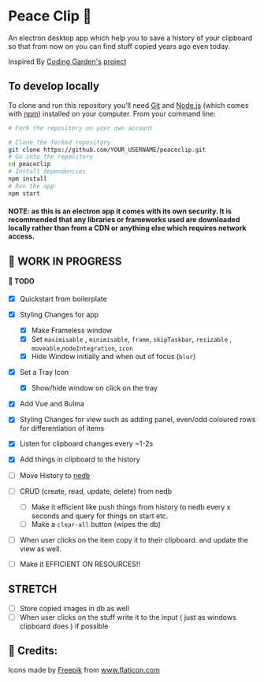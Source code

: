 # Peace Clip :paperclip:

An electron desktop app which help you to save a history of your clipboard so that from now on you can find stuff copied years ago even today.

Inspired By [Coding Garden's](https://www.twitch.tv/codinggarden) [project](https://github.com/CodingGarden/clipboard-elephant)

## To develop locally

To clone and run this repository you'll need [Git](https://git-scm.com) and [Node.js](https://nodejs.org/en/download/) (which comes with [npm](http://npmjs.com)) installed on your computer. From your command line:

```bash
# Fork the repository on your own account

# Clone the forked repository
git clone https://github.com/YOUR_USERNAME/peaceclip.git
# Go into the repository
cd peaceclip
# Install dependencies
npm install
# Run the app
npm start
```

#### NOTE: as this is an electron app it comes with its own security. It is recommended that any libraries or frameworks used are downloaded locally rather than from a CDN or anything else which requires network access.

## :construction: WORK IN PROGRESS

#### :scroll: TODO

- [x] Quickstart from boilerplate
- [x] Styling Changes for app
  - [x] Make Frameless window
  - [x] Set `maximisable` , `minimisable`, `frame`, `skipTaskbar`, `resizable` , `moveable`,`nodeIntegration`, `icon`
  - [x] Hide Window initially and when out of focus (`blur`)
- [x] Set a Tray Icon
  - [x] Show/hide window on click on the tray
- [x] Add Vue and Bulma
- [x] Styling Changes for view such as adding panel, even/odd coloured rows for differentiation of items
- [x] Listen for clipboard changes every ~1-2s
- [x] Add things in clipboard to the history

- [ ] Move History to [nedb](https://github.com/louischatriot/nedb)
- [ ] CRUD (create, read, update, delete) from nedb

  - [ ] Make it efficient like push things from history to nedb every x seconds and query for things on start etc.
  - [ ] Make a `clear-all` button (wipes the db)

- [ ] When user clicks on the item copy it to their clipboard. and update the view as well.
- [ ] Make it EFFICIENT ON RESOURCES!!

## STRETCH

- [ ] Store copied images in db as well
- [ ] When user clicks on the stuff write it to the input ( just as windows clipboard does ) if possible

## 🙏 Credits:

<div>Icons made by <a href="https://www.flaticon.com/authors/freepik" title="Freepik">Freepik</a> from <a href="https://www.flaticon.com/" title="Flaticon">www.flaticon.com</a></div>
